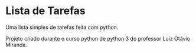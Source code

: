# Lista de Tarefas
Uma lista simples de tarefas feita com python.

Projeto criado durante o curso python de python 3 do professor Luiz Otávio Miranda.